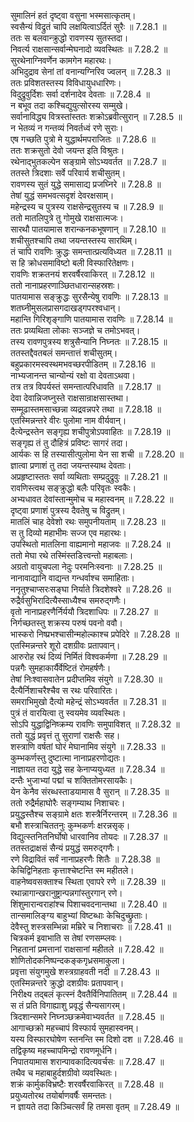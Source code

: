 

  
सुमालिनं हतं दृष्ट्वा वसुना भस्मसात्कृतम्।  
स्वसैन्यं विद्रुतं चापि लक्षयित्वाऽर्दितं सुरैः ॥ 7.28.1 ॥   
ततः स बलवान्क्रुद्धो रावणस्य सुतस्तदा।  
निवर्त्य राक्षसान्सर्वान्मेघनादो व्यवस्थितः ॥ 7.28.2 ॥   
सुरथेनाग्निवर्णेन कामगेन महारथः।  
अभिदुद्राव सेनां तां वनान्यग्निरिव ज्वलन् ॥ 7.28.3 ॥   
ततः प्रविशतस्तस्य विविधायुधधारिणः।  
विदुद्रुवुर्दिशः सर्वा दर्शनादेव देवताः ॥ 7.28.4 ॥   
न बभूव तदा कश्चिद्युयुत्सोरस्य सम्मुखे।  
सर्वानाविद्ध्य वित्रस्तांस्ततः शक्रोऽब्रवीत्सुरान् ॥ 7.28.5 ॥   
न भेतव्यं न गन्तव्यं निवर्तध्वं रणे सुराः।  
एष गच्छति पुत्रो मे युद्धार्थमपराजितः ॥ 7.28.6 ॥   
ततः शक्रसुतो देवो जयन्त इति विश्रुतः।  
रथेनाद्भुतकल्पेन सङ्ग्रामे सोऽभ्यवर्तत ॥ 7.28.7 ॥   
ततस्ते त्रिदशाः सर्वे परिवार्य शचीसुतम्।  
रावणस्य सुतं युद्धे समासाद्य प्रजघ्निरे ॥ 7.28.8 ॥   
तेषां युद्धं समभवत्सदृशं देवरक्षसाम्।  
महेन्द्रस्य च पुत्रस्य राक्षसेन्द्रसुतस्य च ॥ 7.28.9 ॥   
ततो मातलिपुत्रे तु गोमुखे राक्षसात्मजः।  
सारथौ पातयामास शरान्कनकभूषणान् ॥ 7.28.10 ॥   
शचीसुतश्चापि तथा जयन्तस्तस्य सारथिम्।  
तं चापि रावणिः क्रुद्धः समन्तात्प्रत्यविध्यत ॥ 7.28.11 ॥   
स हि क्रोधसमाविष्टो बली विस्फारितेक्षणः।  
रावणिः शक्रतनयं शरवर्षैरवाकिरत् ॥ 7.28.12 ॥   
ततो नानाप्रहरणाञ्छितधारान्सहस्रशः।  
पातयामास सङ्क्रुद्धः सुरसैन्येषु रावणिः ॥ 7.28.13 ॥   
शतघ्नीमुसलप्रासगदाखड्गपरश्वधान्।  
महान्ति गिरिशृङ्गाणि पातयामास रावणिः ॥ 7.28.14 ॥   
ततः प्रव्यथिता लोकाः सञ्जज्ञे च तमोऽभवत्।  
तस्य रावणपुत्रस्य शत्रुसैन्यानि निघ्नतः ॥ 7.28.15 ॥   
ततस्तद्दैवतबलं समन्तात्तं शचीसुतम्।  
बहुप्रकारमस्वस्थमभवच्छरपीडितम् ॥ 7.28.16 ॥   
नाभ्यजानन्त चान्योन्यं रक्षो वा देवताऽथवा।  
तत्र तत्र विपर्यस्तं समन्तात्परिधावति ॥ 7.28.17 ॥   
देवा देवान्निजघ्नुस्ते राक्षसान्राक्षसास्तथा।  
सम्मूढास्तमसाच्छन्ना व्यद्रवन्नपरे तथा ॥ 7.28.18 ॥   
एतस्मिन्नन्तरे वीरः पुलोमा नाम वीर्यवान्।  
दैत्येन्द्रस्तेन सङ्गृह्य शचीपुत्रोऽपवाहितः ॥ 7.28.19 ॥   
सङ्गृह्य तं तु दौहित्रं प्रविष्टः सागरं तदा।  
आर्यकः स हि तस्यासीत्पुलोमा येन सा शची ॥ 7.28.20 ॥   
ज्ञात्वा प्रणाशं तु तदा जयन्तस्याथ देवताः।  
अप्रहृष्टास्ततः सर्वा व्यथिताः सम्प्रदुद्रुवुः ॥ 7.28.21 ॥   
रावणिस्त्वथ सङ्क्रुद्धो बलैः परिवृतः स्वकैः।  
अभ्यधावत देवांस्तान्मुमोच च महास्वनम् ॥ 7.28.22 ॥   
दृष्ट्वा प्रणाशं पुत्रस्य दैवतेषु च विद्रुतम्।  
मातलिं चाह देवेशो रथः समुपनीयताम् ॥ 7.28.23 ॥   
स तु दिव्यो महाभीमः सज्ज एव महारथः।  
उपस्थितो मातलिना वाह्यमानो महाजवः ॥ 7.28.24 ॥   
ततो मेघा रथे तस्मिंस्तडित्त्वन्तो महाबलाः।  
अग्रतो वायुचपला नेदुः परमनिःस्वनाः ॥ 7.28.25 ॥   
नानावाद्यानि वाद्यन्त गन्धर्वाश्च समाहिताः।  
ननृतुश्चाप्सरःसङ्घा निर्याते त्रिदशेश्वरे ॥ 7.28.26 ॥   
रुद्रैर्वसुभिरादित्यैस्साध्यैश्च समरुद्गणैः।  
वृतो नानाप्रहरणैर्निर्ययौ त्रिदशाधिपः ॥ 7.28.27 ॥   
निर्गच्छतस्तु शक्रस्य परुषं पवनो ववौ।  
भास्करो निष्प्रभश्चासीन्महोल्काश्च प्रपेदिरे ॥ 7.28.28 ॥   
एतस्मिन्नन्तरे शूरो दशग्रीवः प्रतापवान्।  
आरुरोह रथं दिव्यं निर्मितं विश्वकर्मणा ॥ 7.28.29 ॥   
पन्नगैः सुमहाकार्यैर्वेष्टितं रोमहर्षणैः।  
तेषां निःश्वासवातेन प्रदीप्तमिव संयुगे ॥ 7.28.30 ॥   
दैत्यैर्निशाचरैश्चैव स रथः परिवारितः।  
समराभिमुखो दैत्यो महेन्द्रं सोऽभ्यवर्तत ॥ 7.28.31 ॥   
पुत्रं तं वारयित्वा तु स्वयमेव व्यवस्थितः।  
सोऽपि युद्धाद्विनिष्क्रम्य रावणिः समुपाविशत् ॥ 7.28.32 ॥   
ततो युद्धं प्रवृत्तं तु सुराणां राक्षसैः सह।  
शस्त्राणि वर्षतां घोरं मेघानामिव संयुगे ॥ 7.28.33 ॥   
कुम्भकर्णस्तु दुष्टात्मा नानाप्रहरणोद्यतः।  
नाज्ञायत तदा युद्धे सह केनाप्ययुध्यत ॥ 7.28.34 ॥   
दन्तैः भुजाभ्यां पद्मां च शक्तितोमरसायकैः।  
येन केनैव संरब्धस्ताडयामास वै सुरान् ॥ 7.28.35 ॥   
ततो रुद्रैर्महाघोरैः सङ्गम्याथ निशाचरः।  
प्रयुद्धस्तैश्च सङ्ग्रामे क्षतः शस्त्रैर्निरन्तरम् ॥ 7.28.36 ॥   
बभौ शस्त्राचिततनुः कुम्भकर्णः क्षरन्नसृक्।  
विद्युत्स्तनितनिर्घोषो धारवानिव तोयदः ॥ 7.28.37 ॥   
ततस्तद्राक्षसं सैन्यं प्रयुद्धं समरुद्गणैः।  
रणे विद्रावितं सर्वं नानाप्रहरणैः शितैः ॥ 7.28.38 ॥   
केचिद्विनिहताः कृत्ताश्चेष्टन्ति स्म महीतले।  
वाहनेष्ववसक्ताश्च स्थिता एवापरे रणे ॥ 7.28.39 ॥   
रथान्नागान्खरानुष्ट्रान्पन्नगांस्तुरगान् रणे।  
शिंशुमारान्वराहांश्च पिशाचवदनान्तथा ॥ 7.28.40 ॥   
तान्समालिङ्ग्य बाहुभ्यां विष्टब्धाः केचिदुच्छ्रुताः।  
देवैस्तु शस्त्रसम्भिन्ना मम्रिरे च निशाचराः ॥ 7.28.41 ॥   
चित्रकर्म इवाभाति स तेषां रणसम्प्लवः।  
निहतानां प्रमत्तानां राक्षसानां महीतले ॥ 7.28.42 ॥   
शोणितोदकनिष्पन्दकङ्कगृध्रसमाकुला।  
प्रवृत्ता संयुगमुखे शस्त्रग्राहवती नदी ॥ 7.28.43 ॥   
एतस्मिन्नन्तरे क्रुद्धो दशग्रीवः प्रतापवान्।  
निरीक्ष्य तद्बलं कृत्स्नं दैवतैर्विनिपातितम् ॥ 7.28.44 ॥   
स तं प्रति विगाह्याशु प्रवृद्धं सैन्यसागरम्।  
त्रिदशान्समरे निघ्नञ्छक्रमेवाभ्यवर्तत ॥ 7.28.45 ॥   
आगाच्छक्रो महच्चापं विस्फार्य सुमहास्वनम्।  
यस्य विस्फारघोषेण स्तनन्ति स्म दिशो दश ॥ 7.28.46 ॥   
तद्विकृष्य महच्चापमिन्द्रो रावणमूर्धनि।  
निपातयामास शरान्पावकादित्यवर्चसः ॥ 7.28.47 ॥   
तथैव च महाबाहुर्दशग्रीवो व्यवस्थितः।  
शक्रं कार्मुकविभ्रष्टैः शरवर्षैरवाकिरत् ॥ 7.28.48 ॥   
प्रयुध्यतोरथ तयोर्बाणवर्षैः समन्ततः।  
न ज्ञायते तदा किञ्चित्सर्वं हि तमसा वृतम् ॥ 7.28.49 ॥   
